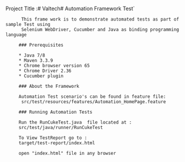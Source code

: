  Project Title :# Valtech# Automation Framework Test`

          This frame work is to demonstrate automated tests as part of sample Test using
          Selenium WebDriver, Cucumber and Java as binding programming language

         ### Prerequisites

         * Java 7/8
         * Maven 3.3.9
         * Chrome browser version 65
         * Chrome Driver 2.36
         * Cucumber plugin

         ### About the Framework

         Automation Test scenario's can be found in feature file:
          src/test/resources/features/Automation_HomePage.feature

         ### Running Automation Tests

         Run the RunCukeTest.java  file located at :
         src/test/java/runner/RunCukeTest

         To View TestReport go to :
         target/test-report/index.html

         open "index.html" file in any browser


